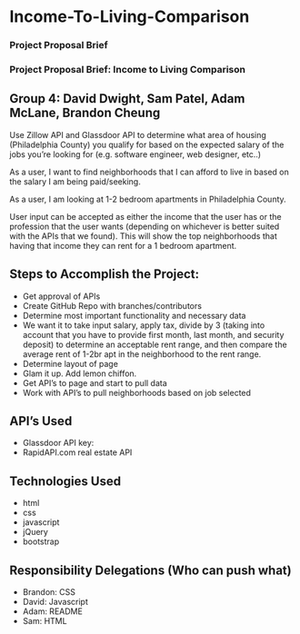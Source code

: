 # Income-To-Living-Comparison
### Project Proposal Brief


### Project Proposal Brief: Income to Living Comparison
## Group 4: David Dwight, Sam Patel, Adam McLane, Brandon Cheung

Use Zillow API and Glassdoor API to determine what area of housing (Philadelphia County) you qualify for based on the expected salary of the jobs you’re looking for (e.g. software engineer, web designer, etc..)

As a user, I want to find neighborhoods that I can afford to live in based on the salary I am being paid/seeking.

As a user, I am looking at 1-2 bedroom apartments in Philadelphia County.

User input can be accepted as either the income that the user has or the profession that the user wants (depending on whichever is better suited with the APIs that we found). This will show the top neighborhoods that having that income they can rent for a 1 bedroom apartment.  

## Steps to Accomplish the Project:
* Get approval of APIs
* Create GitHub Repo with branches/contributors
* Determine most important functionality and necessary data
* We want it to take input salary, apply tax, divide by 3 (taking into account that you have to provide first month, last month, and security deposit) to determine an acceptable rent range, and then compare the average rent of 1-2br apt in the neighborhood to the rent range.
* Determine layout of page
* Glam it up. Add lemon chiffon.
* Get API’s to page and start to pull data
* Work with API’s to pull neighborhoods based on job selected


## API’s Used
* Glassdoor API key:
* RapidAPI.com real estate API

## Technologies Used
* html
* css
* javascript
* jQuery
* bootstrap



## Responsibility Delegations (Who can push what)
* Brandon: CSS
* David: Javascript
* Adam: README
* Sam: HTML








